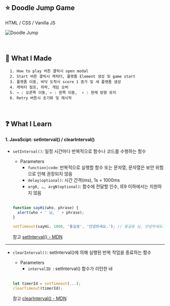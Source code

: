 ## :star: Doodle Jump Game

HTML / CSS / Vanilla JS
<br/>

![Doodle Jump](https://user-images.githubusercontent.com/76716519/198864964-c7a41f9b-b5f5-4377-81e5-2006a1325f6f.gif)

<br/>

## 🔨 What I Made

```
  1. How to play 버튼 클릭시 open modal
  2. Start 버튼 클릭시 캐릭터, 플랫폼 Element 생성 및 game start
  3. 플랫폼 이동, 바닥 도착시 score 1 증가 및 새 플랫폼 생성
  4. 캐릭터 점프, 하락, 게임 오버
  5. → : 오른쪽 이동, ← : 왼쪽 이동,  ↑ : 현재 방향 유지
  6. Retry 버튼시 초기화 및 재시작
```

<br/>

## :question: What I Learn

#### 1. JavaScipt: setInterval() / clearInterval()

- `setInterval()`: 일정 시간마다 반복적으로 함수나 코드를 수행하는 함수

  - Parameters
    - `function|code`: 반복적으로 실행할 함수 또는 문자열, 문자열은 보안 위험으로 인해 권장되지 않음
    - `delay(optional)`: 시간 간격(ms), 1s = 1000ms
    - `arg0, …, argN(optional)`: 함수에 전달할 인수, IE9 이하에서는 지원하지 않음
    <br/>

  ```js
  function sayHi(who, phrase) {
  	alert(who + ' 님, ' + phrase);
  }

  setTimeout(sayHi, 1000, '홍길동', '안녕하세요.'); // 홍길동 님, 안녕하세요.
  ```

  참고 [setInterval() - MDN](https://developer.mozilla.org/en-US/docs/Web/API/setInterval)

---

- `clearInterval()`: setInterval()에 의해 실행된 반복 작업을 종료하는 함수

  - Parameters
    - `intervalID `: setInterval() 함수가 리턴한 id
    <br/>

  ```js
  let timerId = setTimeout(...);
  clearTimeout(timerId);
  ```

  참고 [clearInterval() - MDN](https://developer.mozilla.org/en-US/docs/Web/API/clearInterval)
